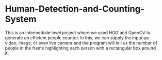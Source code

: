 # Human-Detection-and-Counting-System
This is an intermediate level project where we used HOG and OpenCV to generate an efficient people counter. In this, we can supply the input as: video, image, or even live camera and the program will tell us the number of people in the frame highlighting each person with a rectangular box around it.
